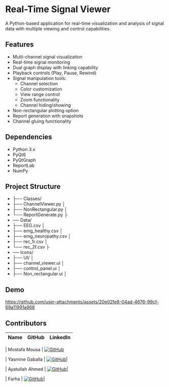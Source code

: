 # Real-Time Signal Viewer

A Python-based application for real-time visualization and analysis of signal data with multiple viewing and control capabilities.

## Features

- Multi-channel signal visualization
- Real-time signal monitoring 
- Dual graph display with linking capability
- Playback controls (Play, Pause, Rewind)
- Signal manipulation tools:
  - Channel selection
  - Color customization
  - View range control
  - Zoom functionality
  - Channel hiding/showing
- Non-rectangular plotting option
- Report generation with snapshots
- Channel gluing functionality

## Dependencies

- Python 3.x
- PyQt6
- PyQtGraph
- ReportLab
- NumPy

## Project Structure

- ├── Classes/ 
- ├── ChannelViewer.py │ 
- ├── NonRectangular.py │
- └── ReportGenerate.py ├
- ── Data/ 
- ├── EEG.csv │ 
- ├── emg_healthy.csv │
- ├── emg_neuropathy.csv │ 
- ├── rec_1r.csv │
- └── rec_2f.csv ├
- ── Icons/ 
- ├── UI/ │
- ├── channel_viewer.ui │
- ├── control_panel.ui │ 
- ├── Non_rectangular.ui │

## Demo 
https://github.com/user-attachments/assets/20e02fe8-04ad-4676-99cf-69a11991a968




## Contributors

| Name | GitHub | LinkedIn |
| ---- | ------ | -------- |

| Mostafa Mousa | [![GitHub](https://img.shields.io/badge/GitHub-%23121011.svg?logo=github&logoColor=white)](https://github.com/MostafaMousaaa) 

| Yasmine Gaballa | [![GitHub](https://img.shields.io/badge/GitHub-%23121011.svg?logo=github&logoColor=white)](https://github.com/yasmine-msg79)|


| Ayatullah Ahmed | [![GitHub](https://img.shields.io/badge/GitHub-%23121011.svg?logo=github&logoColor=white)](https://github.com/Ayatullah-ahmed)|



| Farha | [![GitHub](https://img.shields.io/badge/GitHub-%23121011.svg?logo=github&logoColor=white)](https://github.com/farha1010)|
